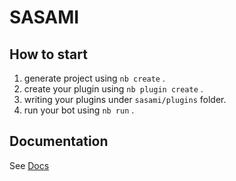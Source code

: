 # SASAMI

## How to start

1. generate project using `nb create` .
2. create your plugin using `nb plugin create` .
3. writing your plugins under `sasami/plugins` folder.
4. run your bot using `nb run` .

## Documentation

See [Docs](https://v2.nonebot.dev/)
